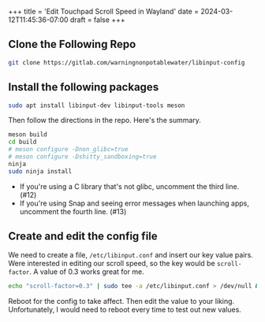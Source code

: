 +++
title = 'Edit Touchpad Scroll Speed in Wayland'
date = 2024-03-12T11:45:36-07:00
draft = false
+++

## Clone the Following Repo

```bash
git clone https://gitlab.com/warningnonpotablewater/libinput-config
```

## Install the following packages

```bash
sudo apt install libinput-dev libinput-tools meson
```

Then follow the directions in the repo. Here's the summary.

```bash
meson build
cd build
# meson configure -Dnon_glibc=true
# meson configure -Dshitty_sandboxing=true
ninja
sudo ninja install
```

- If you're using a C library that's not glibc, uncomment the third line. (#12)
- If you're using Snap and seeing error messages when launching apps, uncomment
  the fourth line. (#13)

## Create and edit the config file

We need to create a file, `/etc/libinput.conf` and insert our key value pairs.
Were interested in editing our scroll speed, so the key would be
`scroll-factor`. A value of 0.3 works great for me.

```bash
echo "scroll-factor=0.3" | sudo tee -a /etc/libinput.conf > /dev/null && sudo touch /etc/libinput.conf
```

Reboot for the config to take affect. Then edit the value to your liking.
Unfortunately, I would need to reboot every time to test out new values.
